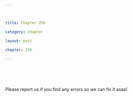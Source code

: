 ```yaml
---



title: Chapter 256

category: chapter

layout: post

chapter: 256

---
```




<br><br><br><br>
Please report us if you find any errors so we can fix it asap!